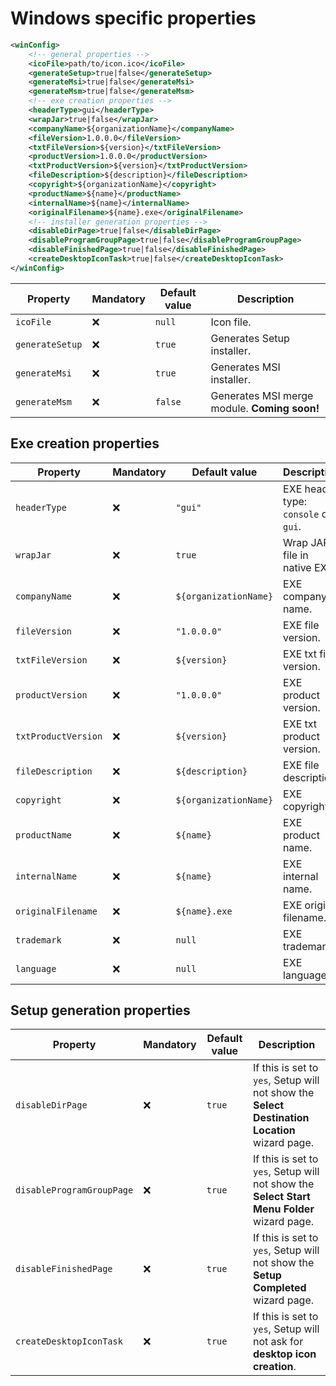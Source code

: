 # Windows specific properties

```xml
<winConfig>
    <!-- general properties -->
    <icoFile>path/to/icon.ico</icoFile>
	<generateSetup>true|false</generateSetup>
	<generateMsi>true|false</generateMsi>
	<generateMsm>true|false</generateMsm>
	<!-- exe creation properties -->
	<headerType>gui</headerType>
	<wrapJar>true|false</wrapJar>
	<companyName>${organizationName}</companyName>
	<fileVersion>1.0.0.0</fileVersion>
	<txtFileVersion>${version}</txtFileVersion>
	<productVersion>1.0.0.0</productVersion>
	<txtProductVersion>${version}</txtProductVersion>
	<fileDescription>${description}</fileDescription>
	<copyright>${organizationName}</copyright>
	<productName>${name}</productName>
	<internalName>${name}</internalName>
	<originalFilename>${name}.exe</originalFilename>
	<!-- installer generation properties -->
	<disableDirPage>true|false</disableDirPage>
	<disableProgramGroupPage>true|false</disableProgramGroupPage>
	<disableFinishedPage>true|false</disableFinishedPage>
	<createDesktopIconTask>true|false</createDesktopIconTask>
</winConfig>
```

| Property        | Mandatory | Default value | Description                                  |
| --------------- | --------- | ------------- | -------------------------------------------- |
| `icoFile`       | :x:       | `null`        | Icon file.                                   |
| `generateSetup` | :x:       | `true`        | Generates Setup installer.                   |
| `generateMsi`   | :x:       | `true`        | Generates MSI installer.                     |
| `generateMsm`   | :x:       | `false`       | Generates MSI merge module. **Coming soon!** |


## Exe creation properties

| Property            | Mandatory | Default value         | Description                          |
| ------------------- | --------- | --------------------- | ------------------------------------ |
| `headerType`        | :x:       | `"gui"`               | EXE header type: `console` or `gui`. |
| `wrapJar`           | :x:       | `true`                | Wrap JAR file in native EXE.         |
| `companyName`       | :x:       | `${organizationName}` | EXE company name.                    |
| `fileVersion`       | :x:       | `"1.0.0.0"`           | EXE file version.                    |
| `txtFileVersion`    | :x:       | `${version}`          | EXE txt file version.                |
| `productVersion`    | :x:       | `"1.0.0.0"`           | EXE product version.                 |
| `txtProductVersion` | :x:       | `${version}`          | EXE txt product version.             |
| `fileDescription`   | :x:       | `${description}`      | EXE file description.                |
| `copyright`         | :x:       | `${organizationName}` | EXE copyright.                       |
| `productName`       | :x:       | `${name}`             | EXE product name.                    |
| `internalName`      | :x:       | `${name}`             | EXE internal name.                   |
| `originalFilename`  | :x:       | `${name}.exe`         | EXE original filename.               |
| `trademark`         | :x:       | `null`                | EXE trademark.                       |
| `language`          | :x:       | `null`                | EXE language.                        |

## Setup generation properties

| Property                  | Mandatory | Default value         | Description                                                  |
| ------------------------- | --------- | --------------------- | ------------------------------------------------------------ |
| `disableDirPage`          | :x:       | `true`                | If this is set to `yes`, Setup will not show the **Select Destination Location** wizard page. |
| `disableProgramGroupPage` | :x:       | `true`                | If this is set to `yes`, Setup will not show the **Select Start Menu Folder** wizard page. |
| `disableFinishedPage`     | :x:       | `true`                | If this is set to `yes`, Setup will not show the **Setup Completed** wizard page. |
| `createDesktopIconTask`   | :x:       | `true`                | If this is set to `yes`, Setup will not ask for **desktop icon creation**. |